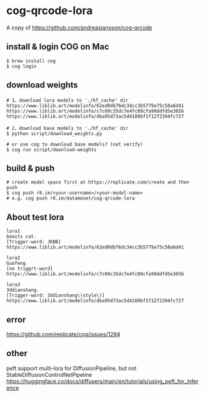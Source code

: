 # cog-qrcode-lora 
A copy of https://github.com/andreasjansson/cog-qrcode

## install & login COG on Mac
```angular2html
$ brew install cog
$ cog login
```
  
## download weights
```angular2html
# 1、download lora models to './hf_cache' dir 
https://www.liblib.art/modelinfo/62ed0db76dc34cc3b5779a75c58a6d41
https://www.liblib.art/modelinfo/c7c60c35dc7e4fc09cfa99ddfd5e365b
https://www.liblib.art/modelinfo/dba95d73ac5d4189bf1f12f2394fc727

# 2、download base models to './hf_cache' dir
$ python script/download_weights.py

# or use cog to download base models? (not verify)
$ cog run script/download-weights
```

## build & push
```angular2html
# create model space first at https://replicate.com/create and then push
$ cog push r8.im/<your-username>/<your-model-name>
# e.g. cog push r8.im/datamonet/cog-qrcode-lora
```  

## About test lora  
```angular2html
lora1
beasts cat.
[Trigger-word: JKBB]
https://www.liblib.art/modelinfo/62ed0db76dc34cc3b5779a75c58a6d41

lora2
Guofeng
[no triggrt-word]
https://www.liblib.art/modelinfo/c7c60c35dc7e4fc09cfa99ddfd5e365b

lora3
3ddianshang.
[Trigger-word: 3ddianshang\(style\)]
https://www.liblib.art/modelinfo/dba95d73ac5d4189bf1f12f2394fc727
```

## error 
https://github.com/replicate/cog/issues/1294

## other
peft support multi-lora for DiffusionPipeline, but not StableDiffusionControlNetPipeline
https://huggingface.co/docs/diffusers/main/en/tutorials/using_peft_for_inference
